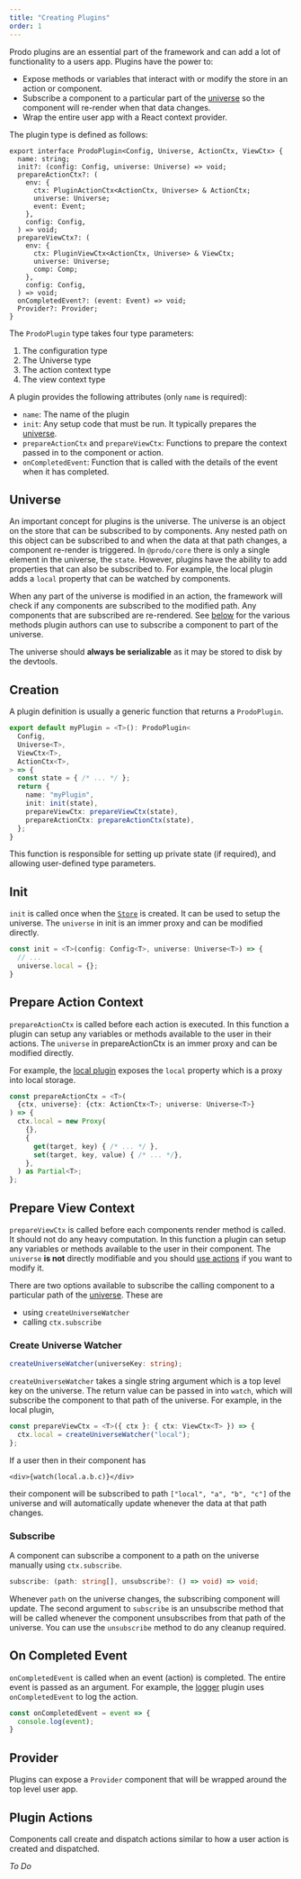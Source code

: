 ```yaml
---
title: "Creating Plugins"
order: 1
---
```


Prodo plugins are an essential part of the framework and can add a lot of
functionality to a users app. Plugins have the power to:

- Expose methods or variables that interact with or modify the store in an
  action or component.
- Subscribe a component to a particular part of the [universe](#universe) so
  the component will re-render when that data changes.
- Wrap the entire user app with a React context provider.

The plugin type is defined as follows:

```tsx
export interface ProdoPlugin<Config, Universe, ActionCtx, ViewCtx> {
  name: string;
  init?: (config: Config, universe: Universe) => void;
  prepareActionCtx?: (
    env: {
      ctx: PluginActionCtx<ActionCtx, Universe> & ActionCtx;
      universe: Universe;
      event: Event;
    },
    config: Config,
  ) => void;
  prepareViewCtx?: (
    env: {
      ctx: PluginViewCtx<ActionCtx, Universe> & ViewCtx;
      universe: Universe;
      comp: Comp;
    },
    config: Config,
  ) => void;
  onCompletedEvent?: (event: Event) => void;
  Provider?: Provider;
}
```

The `ProdoPlugin` type takes four type parameters:

1. The configuration type
2. The Universe type
3. The action context type
4. The view context type

A plugin provides the following attributes (only `name` is required):

- `name`: The name of the plugin
- `init`: Any setup code that must be run. It typically prepares the [universe](#universe).
- `prepareActionCtx` and `prepareViewCtx`: Functions to prepare the context
passed in to the component or action.
- `onCompletedEvent`: Function that is called with the details of the event when
  it has completed.
  
## Universe

An important concept for plugins is the universe. The universe is an object on
the store that can be subscribed to by components. Any nested path on this object
can be subscribed to and when the data at that path changes, a component
re-render is triggered. In `@prodo/core` there is only a single element in the
universe, the `state`. However, plugins have the ability to add properties that can
also be subscribed to. For example, the local plugin adds a `local` property that
can be watched by components.

When any part of the universe is modified in an action, the framework will check
if any components are subscribed to the modified path. Any components that are
subscribed are re-rendered. See [below](#prepare-view-context) for the various
methods plugin authors can use to subscribe a component to part of the universe.

The universe should **always be serializable** as it may be stored to disk by
the devtools.

## Creation

A plugin definition is usually a generic function that returns a `ProdoPlugin`.

```ts
export default myPlugin = <T>(): ProdoPlugin<
  Config,
  Universe<T>,
  ViewCtx<T>,
  ActionCtx<T>,
> => {
  const state = { /* ... */ };
  return {
    name: "myPlugin",
    init: init(state),
    prepareViewCtx: prepareViewCtx(state),
    prepareActionCtx: prepareActionCtx(state),
  };
}
```

This function is responsible for setting up private state (if required), and
allowing user-defined type parameters.

## Init

`init` is called once when the [`Store`](/api-reference/store) is created. It
can be used to setup the universe. The `universe` in init is an immer proxy and
can be modified directly.

```ts
const init = <T>(config: Config<T>, universe: Universe<T>) => {
  // ...
  universe.local = {};
}
```

## Prepare Action Context

`prepareActionCtx` is called before each action is executed. In this function a
plugin can setup any variables or methods available to the user in their
actions. The `universe` in prepareActionCtx is an immer proxy and can be
modified directly.

For example, the [local plugin](/plugins/local) exposes the `local` property
which is a proxy into local storage.

```ts
const prepareActionCtx = <T>(
  {ctx, universe}: {ctx: ActionCtx<T>; universe: Universe<T>}
) => {
  ctx.local = new Proxy(
    {},
    {
      get(target, key) { /* ... */ },
      set(target, key, value) { /* ... */},
    },
  ) as Partial<T>;
};
```

## Prepare View Context

`prepareViewCtx` is called before each components render method is called. It
should not do any heavy computation. In this function a plugin can setup any
variables or methods available to the user in their component. The `universe`
**is not** directly modifiable and you should [use actions](#plugin-actions) if you want to modify it.

There are two options available to subscribe the calling component to a
particular path of the [universe](#universe). These are

- using `createUniverseWatcher`
- calling `ctx.subscribe`

### Create Universe Watcher

```ts
createUniverseWatcher(universeKey: string);
```

`createUniverseWatcher` takes a single string argument which is a top level key
on the universe. The return value can be passed in into `watch`, which will
subscribe the component to that path of the universe. For example, in the local
plugin,

```ts
const prepareViewCtx = <T>({ ctx }: { ctx: ViewCtx<T> }) => {
  ctx.local = createUniverseWatcher("local");
};
```

If a user then in their component has

```tsx
<div>{watch(local.a.b.c)}</div>
```

their component will be subscribed to path `["local", "a", "b", "c"]` of the
universe and will automatically update whenever the data at that path changes. 

### Subscribe

A component can subscribe a component to a path on the universe manually using `ctx.subscribe`.

```ts
subscribe: (path: string[], unsubscribe?: () => void) => void;
```

Whenever `path` on the universe changes, the subscribing component will update.
The second argument to `subscribe` is an unsubscribe method that will be called
whenever the component unsubscribes from that path of the universe. You can use
the `unsubscribe` method to do any cleanup required.

## On Completed Event

`onCompletedEvent` is called when an event (action) is completed. The entire
event is passed as an argument. For example, the [logger](/plugins/logger)
plugin uses `onCompletedEvent` to log the action.

```ts
const onCompletedEvent = event => {
  console.log(event);
}
```

## Provider

Plugins can expose a `Provider` component that will be wrapped around the top
level user app.

## Plugin Actions

Components call create and dispatch actions similar to how a user action is
created and dispatched.

_To Do_

